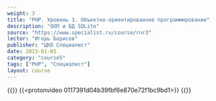 ```yaml
---
weight: 3
title: "PHP. Уровень 3. Объектно-ориентированное программирование"
description: "ООП и БД SQLite"
source: "https://www.specialist.ru/course/rnr3"
lector: "Игорь Борисов"
publisher: "ЦКО Специалист"
date: 2013-01-01
category: "course5"
tags: ["PHP", "Специалист"]
layout: course
---
```

{{<players>}}
    {{<protonvideo 0117391d04b39fbf6e870e72f1bc9bd1>}}
{{</players>}}
